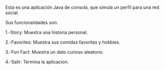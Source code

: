 Esta es una aplicación Java de consola, que simula un perfil para una red social.


Sus funcionalidades son:


1.-Story: Muestra una historia personal.


2.-Favorites: Muestra sus comidas favoritas y hobbies.


3.-Fun Fact: Muestra un dato curioso aleatorio.


4.-Salir: Termina la aplicacion.

